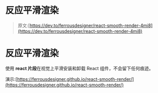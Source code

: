 # 反应平滑渲染

> 原文:[https://dev.to/ferrousdesigner/react-smooth-render-4mi8](https://dev.to/ferrousdesigner/react-smooth-render-4mi8)

# [](#react-smooth-render)反应平滑渲染

使用 **react 片段**在视觉上平滑安装和卸载 React 组件，不会留下任何痕迹。

演示:[https://ferrousdesigner.github.io/react-smooth-render/](https://ferrousdesigner.github.io/react-smooth-render/)